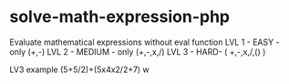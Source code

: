 # solve-math-expression-php

Evaluate mathematical expressions without eval function
LVL 1 - EASY - only (+,-)
LVL 2 - MEDIUM - only (+,-,x,/)
LVL 3 -  HARD-  ( +,-,x,/,() )

LV3 example (5+5/2)+(5x4x2/2+7) w
